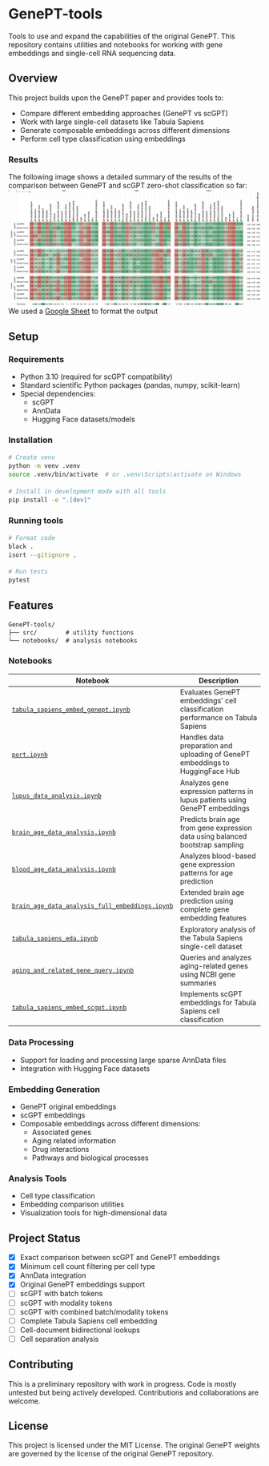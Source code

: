# GenePT-tools

Tools to use and expand the capabilities of the original GenePT. This repository contains utilities and notebooks for working with gene embeddings and single-cell RNA sequencing data.

## Overview

This project builds upon the GenePT paper and provides tools to:
- Compare different embedding approaches (GenePT vs scGPT)
- Work with large single-cell datasets like Tabula Sapiens
- Generate composable embeddings across different dimensions
- Perform cell type classification using embeddings

### Results

The following image shows a detailed summary of the results of the comparison between GenePT and scGPT zero-shot classification so far:
![Comparison of embedding methods](./img/comparison_with_small.png)
We used a [Google Sheet](https://docs.google.com/spreadsheets/d/1Epjhj0ZBFEdY5iIONLi9-I8geACofHlaFGvKu561I5U/edit?usp=sharing) to format the output


## Setup

### Requirements
- Python 3.10 (required for scGPT compatibility)
- Standard scientific Python packages (pandas, numpy, scikit-learn)
- Special dependencies:
  - scGPT
  - AnnData
  - Hugging Face datasets/models

### Installation
```bash
# Create venv
python -m venv .venv
source .venv/bin/activate  # or .venv\Scripts\activate on Windows

# Install in development mode with all tools
pip install -e ".[dev]"
```

### Running tools
```bash
# Format code
black .
isort --gitignore .

# Run tests
pytest
```

## Features
```
GenePT-tools/
├── src/        # utility functions
└── notebooks/  # analysis notebooks
```
### Notebooks

| Notebook                                        | Description                                                                       |
|-------------------------------------------------|-----------------------------------------------------------------------------------|
| [`tabula_sapiens_embed_genept.ipynb`](notebooks/tabula_sapiens_embed_genept.ipynb) | Evaluates GenePT embeddings' cell classification performance on Tabula Sapiens    |
| [`port.ipynb`](notebooks/port.ipynb)             | Handles data preparation and uploading of GenePT embeddings to HuggingFace Hub    |
| [`lupus_data_analysis.ipynb`](notebooks/lupus_data_analysis.ipynb) | Analyzes gene expression patterns in lupus patients using GenePT embeddings       |
| [`brain_age_data_analysis.ipynb`](notebooks/brain_age_data_analysis.ipynb) | Predicts brain age from gene expression data using balanced bootstrap sampling    |
| [`blood_age_data_analysis.ipynb`](notebooks/blood_age_data_analysis.ipynb) | Analyzes blood-based gene expression patterns for age prediction                  |
| [`brain_age_data_analysis_full_embeddings.ipynb`](notebooks/brain_age_data_analysis_full_embeddings.ipynb) | Extended brain age prediction using complete gene embedding features              |
| [`tabula_sapiens_eda.ipynb`](notebooks/tabula_sapiens_eda.ipynb) | Exploratory analysis of the Tabula Sapiens single-cell dataset                    |
| [`aging_and_related_gene_query.ipynb`](notebooks/aging_and_related_gene_query.ipynb) | Queries and analyzes aging-related genes using NCBI gene summaries                |
| [`tabula_sapiens_embed_scgpt.ipynb`](notebooks/tabula_sapiens_embed_scgpt.ipynb) | Implements scGPT embeddings for Tabula Sapiens cell classification                |

### Data Processing
- Support for loading and processing large sparse AnnData files
- Integration with Hugging Face datasets

### Embedding Generation
- GenePT original embeddings
- scGPT embeddings
- Composable embeddings across different dimensions:
  - Associated genes
  - Aging related information
  - Drug interactions
  - Pathways and biological processes

### Analysis Tools
- Cell type classification
- Embedding comparison utilities
- Visualization tools for high-dimensional data

## Project Status

- [x] Exact comparison between scGPT and GenePT embeddings
- [x] Minimum cell count filtering per cell type
- [x] AnnData integration
- [x] Original GenePT embeddings support
- [ ] scGPT with batch tokens
- [ ] scGPT with modality tokens
- [ ] scGPT with combined batch/modality tokens
- [ ] Complete Tabula Sapiens cell embedding
- [ ] Cell-document bidirectional lookups
- [ ] Cell separation analysis

## Contributing

This is a preliminary repository with work in progress. Code is mostly untested but being actively developed. Contributions and collaborations are welcome.

## License

This project is licensed under the MIT License. The original GenePT weights are governed by the license of the original GenePT repository.

